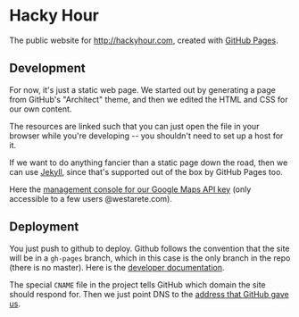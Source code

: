 # Hacky Hour

The public website for <http://hackyhour.com>, created with [GitHub Pages](https://pages.github.com/).

## Development

For now, it's just a static web page. We started out by generating a page from GitHub's "Architect" theme, and
then we edited the HTML and CSS for our own content. 

The resources are linked such that you can just open the file in your browser while you're developing --
you shouldn't need to set up a host for it. 

If we want to do anything fancier than a static page down the road, then we can 
use [Jekyll](http://jekyllrb.com/), since that's supported out of the box by GitHub Pages too.

Here the [management console for our Google Maps API key](https://code.google.com/apis/console/b/0/?noredirect&pli=1#project:585355924652:overview) 
(only accessible to a few users @westarete.com).

## Deployment

You just push to github to deploy. Github follows the convention that the site will be in a `gh-pages` branch, 
which in this case is the only branch in the repo (there is no master). Here is the 
[developer documentation](https://help.github.com/categories/20/articles).

The special `CNAME` file in the project tells GitHub which domain the site should respond for. Then we just point
DNS to the [address that GitHub gave us](https://help.github.com/articles/tips-for-configuring-an-a-record-with-your-dns-provider).
